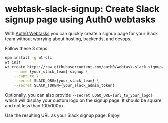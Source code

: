 webtask-slack-signup: Create Slack signup page using Auth0 webtasks
======

With [Auth0 Webtasks](https://webtask.io) you can quickly create a signup page for your Slack team without worrying about hosting, backends, and devops. 

Follow these 3 steps:

```bash
npm install -g wt-cli
wt init
wt create https://raw.githubusercontent.com/auth0/webtask-slack-signup/master/slack-invite.js \
    --name {your_slack_team}-signup \
    --capture \
    --secret SLACK_ORG={your_slack_team} \
    --secret SLACK_TOKEN={your_slack_admin_token}
```

Optionally, you can also provide `--secret LOGO_URL={url_to_your_logo}` which will display your custom logo on the signup page. It should be square and not less than 100x100px. 

Use the resulting URL as your Slack signup page. Enjoy!

